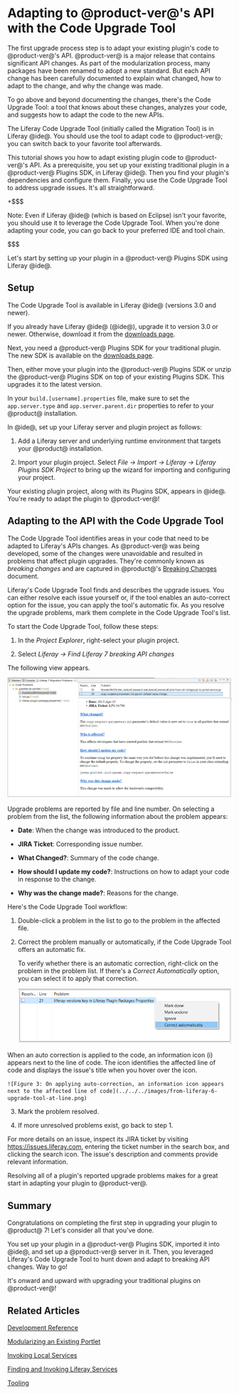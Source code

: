 # Adapting to @product-ver@'s API with the Code Upgrade Tool [](id=adapting-to-liferay-7s-api-with-the-code-upgrade-tool)

The first upgrade process step is to adapt your existing plugin's code to
@product-ver@'s API. @product-ver@ is a major release that contains significant API
changes. As part of the modularization process, many packages have been renamed
to adopt a new standard. But each API change has been carefully documented to
explain what changed, how to adapt to the change, and why the change was made.

To go above and beyond documenting the changes, there's the Code Upgrade
Tool: a tool that knows about these changes, analyzes your code, and suggests
how to adapt the code to the new APIs.

The Liferay Code Upgrade Tool (initially called the Migration Tool) is in
Liferay @ide@. You should use the tool to adapt code to @product-ver@; you can
switch back to your favorite tool afterwards.

This tutorial shows you how to adapt existing plugin code to @product-ver@'s
API. As a prerequisite, you set up your existing traditional plugin in a
@product-ver@ Plugins SDK, in Liferay @ide@. Then you find your plugin's
dependencies and configure them. Finally, you use the Code Upgrade Tool to
address upgrade issues. It's all straightforward.

+$$$

Note: Even if Liferay @ide@ (which is based on Eclipse) isn't your favorite,
you should use it to leverage the Code Upgrade Tool. When you're done adapting
your code, you can go back to your preferred IDE and tool chain. 

$$$

Let's start by setting up your plugin in a @product-ver@ Plugins SDK using
Liferay @ide@.

## Setup [](id=setup)

The Code Upgrade Tool is available in Liferay @ide@ (versions 3.0 and newer). 

If you already have Liferay @ide@ (@ide@), upgrade it to version 3.0 or newer.
Otherwise, download it from the [downloads page](https://www.liferay.com/downloads).

Next, you need a @product-ver@ Plugins SDK for your traditional plugin. The new SDK
is available on the [downloads page](https://www.liferay.com/downloads).

Then, either move your plugin into the @product-ver@ Plugins SDK or unzip the 
@product-ver@ Plugins SDK on top of your existing Plugins SDK. This upgrades it 
to the latest version. 

In your `build.[username].properties` file, make sure to set the
`app.server.type` and `app.server.parent.dir` properties to refer to your
@product@ installation.

In @ide@, set up your Liferay server and plugin project as follows:

1.  Add a Liferay server and underlying runtime environment that targets your
    @product@ installation.

2.  Import your plugin project. Select *File &rarr; Import &rarr; Liferay &rarr;
    Liferay Plugins SDK Project* to bring up the wizard for importing and
    configuring your project.

Your existing plugin project, along with its Plugins SDK, appears in @ide@.
You're ready to adapt the plugin to @product-ver@!

## Adapting to the API with the Code Upgrade Tool [](id=adapting-to-the-api-with-the-code-upgrade-tool)

The Code Upgrade Tool identifies areas in your code that need to be adapted to
Liferay's APIs changes. As @product-ver@ was being developed, some of the changes
were unavoidable and resulted in problems that affect plugin upgrades. They're
commonly known as *breaking changes* and are captured in @product@'s [Breaking Changes](/develop/reference/-/knowledge_base/7-0/breaking-changes)
document.

Liferay's Code Upgrade Tool finds and describes the upgrade issues. You can
either resolve each issue yourself or, if the tool enables an auto-correct
option for the issue, you can apply the tool's automatic fix. As you resolve the
upgrade problems, mark them complete in the Code Upgrade Tool's list.

To start the Code Upgrade Tool, follow these steps:

1. In the *Project Explorer*, right-select your plugin project.

2. Select *Liferay &rarr; Find Liferay 7 breaking API changes*

The following view appears.

![Figure 1: This view shows you where breaking changes affect your plugin. In addition, it provides background information on each change and explains how to adapt to it.](../../../images/from-liferay-6-upgrade-problems.png)

Upgrade problems are reported by file and line number. On selecting a problem
from the list, the following information about the problem appears: 

-  **Date**: When the change was introduced to the product.

-  **JIRA Ticket**: Corresponding issue number.

-  **What Changed?**: Summary of the code change.

-  **How should I update my code?**: Instructions on how to adapt your code in
    response to the change. 
    
-  **Why was the change made?**: Reasons for the change.

Here's the Code Upgrade Tool workflow:

1.  Double-click a problem in the list to go to the problem in the affected
    file.
                    
2.  Correct the problem manually or automatically, if the Code Upgrade Tool
    offers an automatic fix. 

    To verify whether there is an automatic correction, right-click on the
    problem in the problem list. If there's a *Correct Automatically* option,
    you can select it to apply that correction. 

    ![Figure 2: The Code Upgrade Tool provides auto-correction for some issues.](../../../images/from-liferay-6-correct-automatically.png)

When an auto correction is applied to the code, an information icon (i) appears
next to the line of code. The icon identifies the affected line of code and
displays the issue's title when you hover over the icon. 

    ![Figure 3: On applying auto-correction, an information icon appears next to the affected line of code](../../../images/from-liferay-6-upgrade-tool-at-line.png)

3.  Mark the problem resolved.

4.  If more unresolved problems exist, go back to step 1.

For more details on an issue, inspect its JIRA ticket by visiting
<https://issues.liferay.com>, entering the ticket number in the search box, and
clicking the search icon. The issue's description and comments provide relevant
information.

Resolving all of a plugin's reported upgrade problems makes for a great start
in adapting your plugin to @product-ver@.

## Summary [](id=summary)

Congratulations on completing the first step in upgrading your plugin to @product@
7! Let's consider all that you've done.

You set up your plugin in a @product-ver@ Plugins SDK, imported it into @ide@,
and set up a @product-ver@ server in it. Then, you leveraged Liferay's Code
Upgrade Tool to hunt down and adapt to breaking API changes. Way to go!

It's onward and upward with upgrading your traditional plugins on @product-ver@!

## Related Articles [](id=related-articles)

[Development Reference](/develop/reference/-/knowledge_base/7-0/development-reference)

[Modularizing an Existing Portlet](/develop/tutorials/-/knowledge_base/7-0/modularizing-an-existing-portlet)

[Invoking Local Services](/develop/tutorials/-/knowledge_base/7-0/invoking-local-services)

[Finding and Invoking Liferay Services](/develop/tutorials/-/knowledge_base/7-0/finding-and-invoking-liferay-services)

[Tooling](/develop/tutorials/-/knowledge_base/7-0/tooling)

